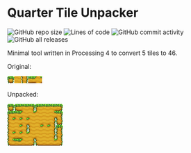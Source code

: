 # Quarter Tile Unpacker

![GitHub repo size](https://img.shields.io/github/repo-size/morefoxbeans/QuarterTileUnpacker?style=for-the-badge)
![Lines of code](https://img.shields.io/tokei/lines/github/morefoxbeans/QuarterTileUnpacker?style=for-the-badge)
![GitHub commit activity](https://img.shields.io/github/commit-activity/m/morefoxbeans/QuarterTileUnpacker?style=for-the-badge)
![GitHub all releases](https://img.shields.io/github/downloads/morefoxbeans/QuarterTileUnpacker/total?style=for-the-badge)

Minimal tool written in Processing 4 to convert 5 tiles to 46.

Original:

![](images/before.png)

Unpacked:

![](images/after.png)
